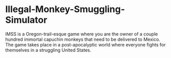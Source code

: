 # Illegal-Monkey-Smuggling-Simulator
IMSS is a Oregon-trail-esque game where you are the owner of a couple hundred immortal capuchin monkeys that need to be delivered to Mexico. The game takes place in a post-apocalyptic world where everyone fights for themselves in a struggling United States.
